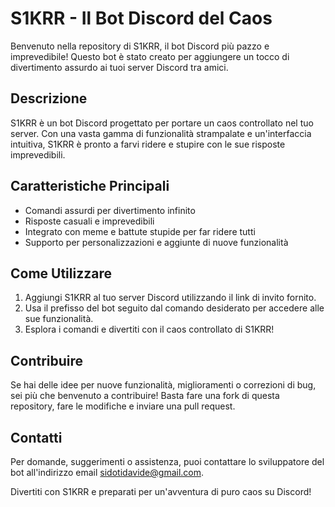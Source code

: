 # S1KRR - Il Bot Discord del Caos

Benvenuto nella repository di S1KRR, il bot Discord più pazzo e imprevedibile! Questo bot è stato creato per aggiungere un tocco di divertimento assurdo ai tuoi server Discord tra amici.

## Descrizione

S1KRR è un bot Discord progettato per portare un caos controllato nel tuo server. Con una vasta gamma di funzionalità strampalate e un'interfaccia intuitiva, S1KRR è pronto a farvi ridere e stupire con le sue risposte imprevedibili.

## Caratteristiche Principali

- Comandi assurdi per divertimento infinito
- Risposte casuali e imprevedibili
- Integrato con meme e battute stupide per far ridere tutti
- Supporto per personalizzazioni e aggiunte di nuove funzionalità

## Come Utilizzare

1. Aggiungi S1KRR al tuo server Discord utilizzando il link di invito fornito.
2. Usa il prefisso del bot seguito dal comando desiderato per accedere alle sue funzionalità.
3. Esplora i comandi e divertiti con il caos controllato di S1KRR!

## Contribuire

Se hai delle idee per nuove funzionalità, miglioramenti o correzioni di bug, sei più che benvenuto a contribuire! Basta fare una fork di questa repository, fare le modifiche e inviare una pull request.

## Contatti

Per domande, suggerimenti o assistenza, puoi contattare lo sviluppatore del bot all'indirizzo email [sidotidavide@gmail.com](mailto:sidotidavide@gmail.com).

Divertiti con S1KRR e preparati per un'avventura di puro caos su Discord!
